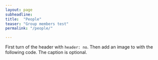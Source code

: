 ```yaml
---
layout: page
subheadline:
title:  "People"
teaser: "Group members test"
permalink: "/people/"

---
```

First turn of the header with `header: no`. Then add an image to with the following code. The caption is optional.
